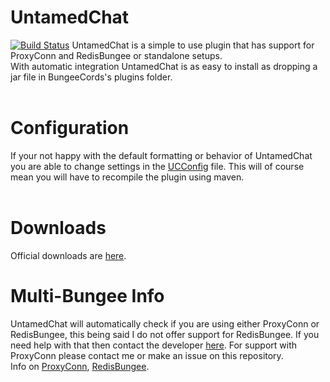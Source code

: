 UntamedChat
============
[![Build Status](https://travis-ci.org/ProxyConn/UntamedChat.svg)](https://travis-ci.org/ProxyConn/UntamedChat)
UntamedChat is a simple to use plugin that has support for ProxyConn and RedisBungee or standalone setups. <br>
With automatic integration UntamedChat is as easy to install as dropping a jar file in BungeeCords's plugins folder.<br><br>

Configuration
==============
If your not happy with the default formatting or behavior of UntamedChat you are able to change settings in the
[UCConfig](src/main/java/net/portalblock/untamedchat/bungee/UCConfig.java) file.
This will of course mean you will have to recompile the plugin using maven.<br><br>

Downloads
==========
Official downloads are [here](https://github.com/ProxyConn/UntamedChat/releases).

Multi-Bungee Info
==================
UntamedChat will automatically check if you are using either ProxyConn or RedisBungee, this being said I do not offer support for
RedisBungee. If you need help with that then contact the developer [here](http://minecraft.minimum.io/wiki/Support). For support
with ProxyConn please contact me or make an issue on this repository.<br>
Info on [ProxyConn](https://portalBlockz.net/proxyconn), [RedisBungee](http://www.spigotmc.org/resources/redisbungee.211/).